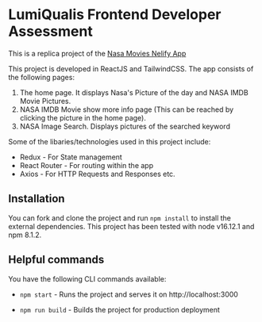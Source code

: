 # LumiQualis Frontend Developer Assessment
This is a replica  project of the [Nasa Movies Nelify App](https://nasa-movies.netlify.app/)

This project is developed in ReactJS and TailwindCSS. The app consists of the following pages:

1. The home page. It displays Nasa's Picture of the day and NASA IMDB Movie Pictures.
2. NASA IMDB Movie show more info page (This can be reached by clicking the picture in the home page).
3. NASA Image Search. Displays pictures of the searched keyword

Some of the libaries/technologies used in this project include:

- Redux -  For State management
- React Router - For routing within the app
- Axios - For HTTP Requests and Responses etc.

## Installation

You can fork and clone the project and run `npm install` to install the external dependencies. This project has been tested with node v16.12.1 and npm 8.1.2.

## Helpful commands

You have the following CLI commands available:

- `npm start` - Runs the project and serves it on http://localhost:3000

- `npm run build` - Builds the project for production deployment

